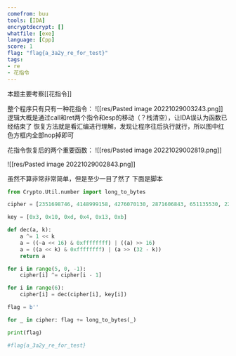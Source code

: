 ```yaml
---
comefrom: buu
tools: [IDA]
encryptdecrypt: []
whatfile: [exe]
language: [Cpp]
score: 1
flag: "flag{a_3a2y_re_for_test}"
tags:
- re
- 花指令
---
```


本题主要考察[[花指令]]

整个程序只有只有一种花指令：
![[res/Pasted image 20221029003243.png]]
逻辑大概是通过call和ret两个指令和esp的移动（？栈清空），让IDA误认为函数已经结束了
恢复方法就是看汇编进行理解，发现让程序往后执行就行，所以图中红色方框内全部nop掉即可

花指令恢复后的两个重要函数：
![[res/Pasted image 20221029002819.png]]

![[res/Pasted image 20221029002843.png]]

虽然不算非常非常简单，但是至少一目了然了
下面是脚本

```python
from Crypto.Util.number import long_to_bytes

cipher = [2351698746, 4148999158, 4276070130, 2871606843, 651135530, 2292314745]

key = [0x3, 0x10, 0xd, 0x4, 0x13, 0xb]

def dec(a, k):
    a ^= 1 << k
    a = ((~a << 16) & 0xffffffff) | ((a) >> 16)
    a = ((a << k) & 0xffffffff) | (a >> (32 - k))
    return a

for i in range(5, 0, -1):
    cipher[i] ^= cipher[i - 1]

for i in range(6):
    cipher[i] = dec(cipher[i], key[i])

flag = b''

for _ in cipher: flag += long_to_bytes(_)

print(flag)

#flag{a_3a2y_re_for_test}

```
